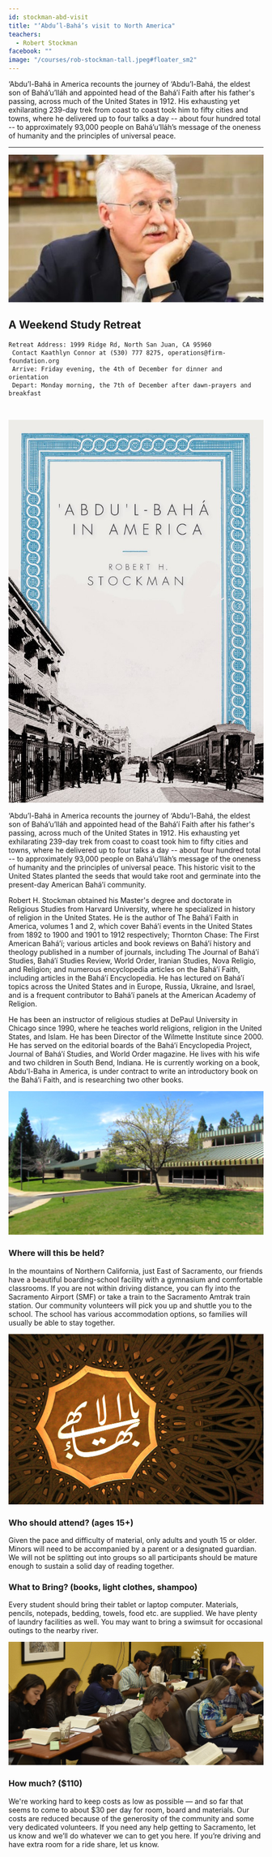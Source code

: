 ```yaml
---
id: stockman-abd-visit
title: "‘Abdu’l-Bahá’s visit to North America"
teachers:
  - Robert Stockman
facebook: ""
image: "/courses/rob-stockman-tall.jpeg#floater_sm2"
---
```


‘Abdu’l-Bahá in America recounts the journey of ‘Abdu’l-Bahá, the eldest son of Bahá’u’lláh and appointed head of the Bahá’í Faith after his father's passing, across much of the United States in 1912. His exhausting yet exhilarating 239-day trek from coast to coast took him to fifty cities and towns, where he delivered up to four talks a day -- about four hundred total -- to approximately 93,000 people on Bahá’u’lláh’s message of the oneness of humanity and the principles of universal peace.

---


![robert stockman](/courses/rob-stockman-wide.jpeg#full)

## A Weekend Study Retreat

```
Retreat Address: 1999 Ridge Rd, North San Juan, CA 95960
 Contact Kaathlyn Connor at (530) 777 8275, operations@firm-foundation.org
 Arrive: Friday evening, the 4th of December for dinner and orientation
 Depart: Monday morning, the 7th of December after dawn-prayers and breakfast
```

<br>

![book: abdu'l-baha in america](/courses/cover-abd-america.jpg#floater2)


‘Abdu’l-Bahá in America recounts the journey of ‘Abdu’l-Bahá, the eldest son of Bahá’u’lláh and appointed head of the Bahá’í Faith after his father's passing, across much of the United States in 1912. His exhausting yet exhilarating 239-day trek from coast to coast took him to fifty cities and towns, where he delivered up to four talks a day -- about four hundred total -- to approximately 93,000 people on Bahá’u’lláh’s message of the oneness of humanity and the principles of universal peace. This historic visit to the United States planted the seeds that would take root and germinate into the present-day American Bahá’í community.

Robert H. Stockman obtained his Master's degree and doctorate in Religious Studies from Harvard University, where he specialized in history of religion in the United States. He is the author of The Bahá’í Faith in America, volumes 1 and 2, which cover Bahá’í events in the United States from 1892 to 1900 and 1901 to 1912 respectively; Thornton Chase: The First American Bahá’í; various articles and book reviews on Bahá’í history and theology published in a number of journals, including The Journal of Bahá’í Studies, Bahá’í Studies Review, World Order, Iranian Studies, Nova Religio, and Religion; and numerous encyclopedia articles on the Bahá’í Faith, including articles in the Bahá’í Encyclopedia. He has lectured on Bahá’í topics across the United States and in Europe, Russia, Ukraine, and Israel, and is a frequent contributor to Bahá’í panels at the American Academy of Religion.

He has been an instructor of religious studies at DePaul University in Chicago since 1990, where he teaches world religions, religion in the United States, and Islam. He has been Director of the Wilmette Institute since 2000. He has served on the editorial boards of the Bahá’í Encyclopedia Project, Journal of Bahá’í Studies, and World Order magazine. He lives with his wife and two children in South Bend, Indiana. He is currently working on a book, Abdu'l-Baha in America, is under contract to write an introductory book on the Bahá’í Faith, and is researching two other books.




![school front](/courses/school-front2.jpg#floater)
### Where will this be held?

In the mountains of Northern California, just East of Sacramento, our friends have a beautiful boarding-school facility with a gymnasium and comfortable classrooms. If you are not within driving distance, you can fly into the Sacramento Airport (SMF) or take a train to the Sacramento Amtrak train station. Our community volunteers will pick you up and shuttle you to the school. The school has various accommodation options, so families will usually be able to stay together.



![the Bab's haykal](/courses/temple-wilmette.jpg#floater2)
### Who should attend? (ages 15+)

Given the pace and difficulty of material, only adults and youth 15 or older. Minors will need to be accompanied by a parent or a designated guardian. We will not be splitting out into groups so all participants should be mature enough to sustain a solid day of reading together.



### What to Bring? (books, light clothes, shampoo)

Every student should bring their tablet or laptop computer. Materials, pencils, notepads, bedding, towels, food etc. are supplied. We have plenty of laundry facilities as well. You may want to bring a swimsuit for occasional outings to the nearby river.


![participants](/db-challenge/db-banner-2019.jpg#floater)

### How much? ($110)

We're working hard to keep costs as low as possible — and so far that seems to come to about $30 per day for room, board and materials. Our costs are reduced because of the generosity of the community and some very dedicated volunteers. If you need any help getting to Sacramento, let us know and we’ll do whatever we can to get you here. If you’re driving and have extra room for a ride share, let us know.

<br><br><br><br>
